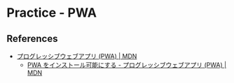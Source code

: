 # Practice - PWA

## References

- [プログレッシブウェブアプリ (PWA) \| MDN](https://developer.mozilla.org/ja/docs/Web/Progressive_web_apps)
    - [PWA をインストール可能にする - プログレッシブウェブアプリ (PWA) \| MDN](https://developer.mozilla.org/ja/docs/Web/Progressive_web_apps/Guides/Making_PWAs_installable)
